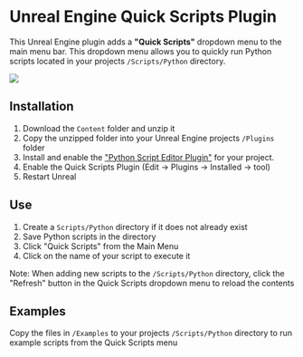 # Unreal Engine Quick Scripts Plugin

This Unreal Engine plugin adds a **"Quick Scripts"** dropdown menu to the main menu bar. This dropdown menu allows you to quickly run Python scripts located in your projects `/Scripts/Python` directory.

<img src="./Resources/demo.gif">

## Installation
1. Download the `Content` folder and unzip it
2. Copy the unzipped folder into your Unreal Engine projects `/Plugins` folder
3. Install and enable the <a href="https://dev.epicgames.com/documentation/en-us/unreal-engine/scripting-the-editor-using-python?application_version=4.27#setupyourprojecttousepython">"Python Script Editor Plugin"</a> for your project.
4. Enable the Quick Scripts Plugin (Edit -> Plugins -> Installed -> tool)
5. Restart Unreal

## Use
1. Create a `Scripts/Python` directory if it does not already exist
2. Save Python scripts in the directory
3. Click "Quick Scripts" from the Main Menu
4. Click on the name of your script to execute it

Note:
When adding new scripts to the `/Scripts/Python` directory, click the "Refresh" button in the Quick Scripts dropdown menu to reload the contents

## Examples
Copy the files in `/Examples` to your projects `/Scripts/Python` directory to run example scripts from the Quick Scripts menu
